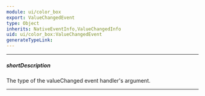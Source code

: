 ```yaml
---
module: ui/color_box
export: ValueChangedEvent
type: Object
inherits: NativeEventInfo,ValueChangedInfo
uid: ui/color_box:ValueChangedEvent
generateTypeLink: 
---
```

---
##### shortDescription
The type of the valueChanged event handler's argument.

---
<!-- Description goes here -->
